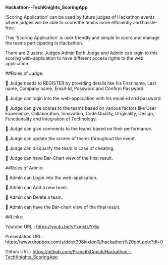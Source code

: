 **Hackathon--TechKnights_ScoringApp**

‘Scoring Application’ can be used by future judges of Hackathon events where judges will be able to score the teams more efficiently and hassle-free.

This ‘Scoring Application’ is user friendly and simple to score and manage the teams participating in Hackathon.

There are 2 users: Judges Admin Both Judge and Admin can login to this scoring web-application to have different access rights to the web application.

##Roles of Judge:

	Judge needs to REGISTER by providing details like his First name, Last name, Company name, Email-Id, Password and Confirm Password.

	Judge can login into the web-application with his email-id and password.

	Judge can give scores to the teams based on various factors like User Experience, Collaboration, Innovation, Code Quality, Originality, Design, Functionality and Integration of Technology.

	Judge can give comments to the teams based on their performance.

	Judge can update the scores of teams throughout the event.

	Judge can disqualify the team in case of cheating.

	Judge can have Bar-Chart view of the final result.

##Roles of Admin:

	Admin can Login into the web-application.

	Admin can Add a new team.

	Admin can Delete a team.

	Admin can have the Bar-chart view of the final result.

##Links:

Youtube URL : https://youtu.be/vYxmxtUYr6c

Presentation URL : https://www.dropbox.com/s/ddok396ivxfon0j/hackathon%20ppt.pptx?dl=0

Github URL : https://github.com/PranathiGopidi/Hackathon--TechKnights_ScoringApp

